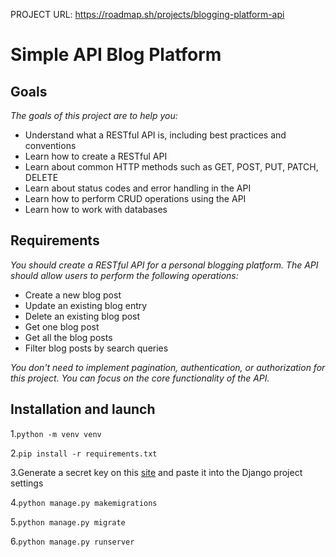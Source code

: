 PROJECT URL: https://roadmap.sh/projects/blogging-platform-api

# Simple API Blog Platform

## Goals

_The goals of this project are to help you:_

* Understand what a RESTful API is, including best practices and conventions
* Learn how to create a RESTful API
* Learn about common HTTP methods such as GET, POST, PUT, PATCH, DELETE
* Learn about status codes and error handling in the API
* Learn how to perform CRUD operations using the API
* Learn how to work with databases

## Requirements

_You should create a RESTful API for a personal blogging platform. The API should allow users to perform the following operations:_

* Create a new blog post
* Update an existing blog entry
* Delete an existing blog post
* Get one blog post
* Get all the blog posts
* Filter blog posts by search queries

_You don't need to implement pagination, authentication, or authorization for this project. You can focus on the core functionality of the API._

## Installation and launch

1.`python -m venv venv`

2.`pip install -r requirements.txt`

3.Generate a secret key on this [site](https://djecrety.ir) and paste it into the Django project settings

4.`python manage.py makemigrations`

5.`python manage.py migrate`

6.`python manage.py runserver`